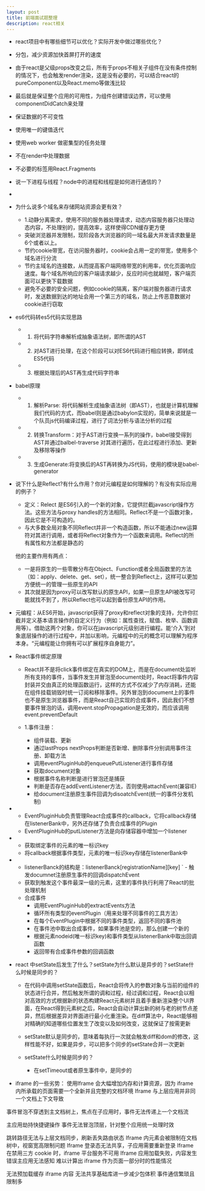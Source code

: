 ```yaml
---
layout: post
title: 前端面试题整理
description: react相关
---
```


- react项目中有哪些细节可以优化？实际开发中做过哪些优化？
 - 分包，减少资源加快首屏打开的速度
 - 由于react是父级props改变之后，所有于props不相关子组件在没有条件控制的情况下，也会触发render渲染，这是没有必要的，可以结合react的pureComponent以及React.memo等做浅比较
 - 最后就是保证整个应用的可用性，为组件创建错误边界，可以使用componentDidCatch来处理
 - 保证数据的不可变性
 - 使用唯一的键值迭代
 - 使用web worker 做密集型的任务处理
 - 不在render中处理数据
 - 不必要的标签用React.Fragments


 - 说一下进程与线程？node中的进程和线程是如何进行通信的？
  - 


- 为什么说多个域名来存储网站资源会更有效？
    - 1.动静分离需求，使用不同的服务器处理请求，动态内容服务器只处理动态内容，不处理别的，提高效率，这样使得CDN缓存更方便
    - 突破浏览器并发限制，现阶段各大浏览器的同一域名最大并发请求数量是6个或者以上。
    - 节约cookie带宽，在访问服务器时，cookie会占用一定的带宽，使用多个域名进行分流
    - 节约主域名的连接数，从而提高客户端网络带宽的利用率，优化页面响应速度。每个域名所响应的客户端请求越少，反应时间也就越短，客户端页面可以更快下载数据
    - 避免不必要的安全问题，例如cookie的隔离，客户端对服务器进行请求时，发送数据到达的地址会用一个第三方的域名，防止上传恶意数据对cookie进行窃取

- es6代码转es5代码实现思路
  - 1. 将代码字符串解析成抽象语法树，即所谓的AST
  - 2. 对AST进行处理，在这个阶段可以对ES6代码进行相应转换，即转成ES5代码
  - 3. 根据处理后的AST再生成代码字符串

- babel原理
  - 1. 解析Parse: 将代码解析生成抽象语法树（即AST），也就是计算机理解我们代码的方式，而babel则是通过babylon实现的，简单来说就是一个队员js代码编译过程，进行了词法分析与语法分析的过程
  - 2. 转换Transform：对于AST进行变换一系列的操作，babel接受得到AST并通过balbel-traverse 对其进行遍历，在此过程进行添加、更新及移除等操作
  - 3. 生成Generate:将变换后的AST再转换为JS代码，使用的模块是babel-generator


- 说下什么是Reflect?有什么作用？你对元编程是如何理解的？有没有实际应用的例子？
  - 定义：Relect 是ES6引入的一个新的对象，它提供拦截javascript操作方法。这些方法与proxy handles的方法相同。Reflect不是一个函数对象，因此它是不可构造的。
  - 与大多数全局对象不同Reflect并非一个构造函数，所以不能通过new运算符对其进行调用，或者将Reflect对象作为一个函数来调用。Reflect的所有属性和方法都是静态的

  他的主要作用有两点：
    - 一是将原生的一些零散分布在Object、Function或者全局函数里的方法（如：apply、delete、get、set），统一整合到Reflect上，这样可以更加方便统一的管理一些原生的API
    - 其次就是因为proxy可以改写默认的原生API，如果一旦原生API被改写可能就找不到了，所以Reflect也可以起到备份原生API的作用。
- 元编程：从ES6开始，javascript获得了proxy和reflect对象的支持，允许你拦截并定义基本语言操作的自定义行为（例如：属性查找，赋值、枚举、函数调用等）。借助这两个对象，你可以在javascript元级别进行编程。能‘介入’到对象底层操作的进行过程中，并加以影响，元编程中的元的概念可以理解为程序本身。“元编程能让你拥有可以扩展程序自身能力”。


- React事件绑定原理
  - React并不是将click事件绑定在真实的DOM上，而是在document处监听所有支持的事件，当事件发生并冒泡至document处时，React将事件内容封装并交由真正的处理函数运行，这样的方式不仅减少了内存消耗，还能在组件挂载销毁时统一订阅和移除事件。另外冒泡到document上的事件也不是原生浏览器事件，而是React自己实现的合成事件，因此我们不想要事件冒泡的话，调用event.stopPropagation是无效的，而应该调用event.preventDefault

  - 1.事件注册：
    - 组件装载、更新
    - 通过lastProps nextProps判断是否新增、删除事件分别调用事件注册、卸载方法
    - 调用eventPluginHub的enqueuePutListener进行事件存储
    - 获取document对象
    - 根据事件名称判断是进行冒泡还是捕获
    - 判断是否存在addEventListener方法，否则使用attachEvent(兼容IE)
    - 给document注册原生事件回调为disoatchEvent(统一的事件分发机制)

- - EventPluginHub负责管理React合成事件的callback，它将callback存储在listenerBank中，另外还存储了负责合成事件的Plugin
  - EventPluginHub的putListener方法是向存储容器中增加一个listener
- - 获取绑定事件的元素的唯一标识key
  - 将callback根据事件类型，元素的唯一标识key存储在listenerBank中
- - listenerBanck的结构是：listenerBanck[registrationName][key]
` - 触发documnet注册原生事件的回调dispatchEvent
  - 获取到触发这个事件最深一级的元素，这里的事件执行利用了React的批处理机制
  - 合成事件
    - 调用EventPluginHub的extractEvents方法
    - 循环所有类型的eventPlugin（用来处理不同事件的工具方法）
    - 在每个EventPlugin中根据不同的事件类型，返回不同的事件池
    - 在事件池中取出合成事件，如果事件池是空的，那么创建一个新的
    - 根据元素nodeid(唯一标识key)和事件类型从listenerBank中取出回调函数
    - 返回带有合成事件参数的回调函数



- react 中setState后发生了什么？setState为什么默认是异步的？setState什么时候是同步的？
  - 在代码中调用setState函数后，React会将传入的参数对象与当前的组件的状态进行合并，然后触发所谓的调和过程，经过调和过程，React会以相对高效的方式根据新的状态构建React元素树并且着手重新渲染整个UI界面，在React得到元素树之后，React会自动计算出新的树与老的树节点差异，然后根据差异对界面进行最小化重渲染。在diff算法中，React能够相对精确的知道哪些位置发生了改变以及如何改变，这就保证了按需更新

  - setState默认是同步的，意味着每执行一次就会触发diff和dom的修改，这样性能不好，如果是异步，可以把多个同步的setState合并一次更新

  - setState什么时候是同步的？
    - 在setTimeout或者原生事件中，是同步的


- iframe 的一些劣势：
使用Iframe 会大幅增加内存和计算资源，因为 iframe 内所承载的页面需要一个全新并且完整的文档环境
Iframe 与上层应用并非同一个文档上下文导致

事件冒泡不穿透到主文档树上，焦点在子应用时，事件无法传递上一个文档流

主应用劫持快捷键操作
事件无法冒泡顶层，针对整个应用统一处理时效


跳转路径无法与上层文档同步，刷新丢失路由状态
Iframe 内元素会被限制在文档树中，视窗宽高限制问题
Iframe 登录态无法共享，子应用需要重新登录
Iframe 在禁用三方 cookie 时，iframe 平台服务不可用
Iframe 应用加载失败，内容发生错误主应用无法感知
难以计算出 iframe 作为页面一部分时的性能情况


无法预加载缓存 iframe 内容
无法共享基础库进一步减少包体积
事件通信繁琐且限制多





